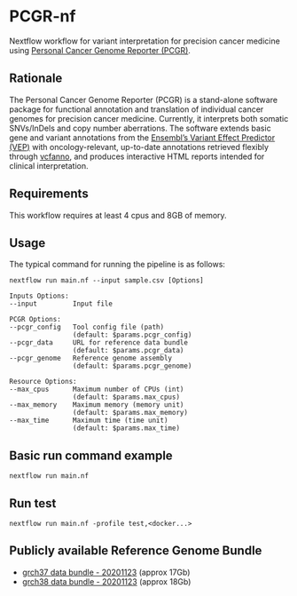 # PCGR-nf 

Nextflow workflow for variant interpretation for precision cancer medicine using [Personal Cancer Genome Reporter (PCGR)](https://github.com/sigven/pcgr).

## Rationale

The Personal Cancer Genome Reporter (PCGR) is a stand-alone software package for functional annotation and translation of individual cancer genomes for precision cancer medicine. Currently, it interprets both somatic SNVs/InDels and copy number aberrations. The software extends basic gene and variant annotations from the [Ensembl’s Variant Effect Predictor (VEP)](http://www.ensembl.org/info/docs/tools/vep/index.html) with oncology-relevant, up-to-date annotations retrieved flexibly through [vcfanno](https://github.com/brentp/vcfanno), and produces interactive HTML reports intended for clinical interpretation.

## Requirements
This workflow requires at least 4 cpus and 8GB of memory.

## Usage
The typical command for running the pipeline is as follows:

    nextflow run main.nf --input sample.csv [Options]
    
    Inputs Options:
    --input         Input file

    PCGR Options:
    --pcgr_config   Tool config file (path)
                    (default: $params.pcgr_config)
    --pcgr_data     URL for reference data bundle
                    (default: $params.pcgr_data)
    --pcgr_genome   Reference genome assembly
                    (default: $params.pcgr_genome)

    Resource Options:
    --max_cpus      Maximum number of CPUs (int)
                    (default: $params.max_cpus)  
    --max_memory    Maximum memory (memory unit)
                    (default: $params.max_memory)
    --max_time      Maximum time (time unit)
                    (default: $params.max_time)

## Basic run command example
    nextflow run main.nf

## Run test
    nextflow run main.nf -profile test,<docker...>
## Publicly available Reference Genome Bundle
* [grch37 data bundle - 20201123](http://insilico.hpc.uio.no/pcgr/pcgr.databundle.grch37.20201123.tgz) (approx 17Gb)
* [grch38 data bundle - 20201123](http://insilico.hpc.uio.no/pcgr/pcgr.databundle.grch38.20201123.tgz) (approx 18Gb)
